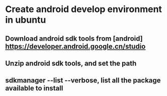 # Create android develop environment in ubuntu

## Download android sdk tools from [android] https://developer.android.google.cn/studio

## Unzip android sdk tools, and set the path

## sdkmanager --list --verbose, list all the package available to install

